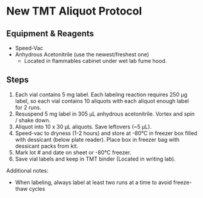 # New TMT Aliquot Protocol

## Equipment & Reagents

* Speed-Vac
* Anhydrous Acetonitrile (use the newest/freshest one)
    * Located in flammables cabinet under wet lab fume hood.

## Steps

1. Each vial contains 5 mg label. Each labeling reaction requires 250 μg label,
   so each vial contains 10 aliquots with each aliquot enough label for 2 runs.
2. Resuspend 5 mg label in 305 μL anhydrous acetonitrile. Vortex and spin /
   shake down.
3. Aliquot into 10 x 30 μL aliquots. Save leftovers (~5 μL).
4. Speed-vac to dryness (1-2 hours) and store at -80°C in freezer box filled
   with dessicant (below plate reader). Place box in freezer bag with dessicant
   packs from kit.
5. Mark lot # and date on sheet or -80°C freezer.
6. Save vial labels and keep in TMT binder (Located in writing lab).

Additional notes:
- When labeling, always label at least two runs at a time to avoid freeze-thaw cycles
